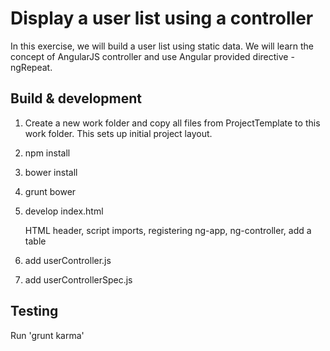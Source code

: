 # Display a user list using a controller

In this exercise, we will build a user list using static data. We will learn the concept of AngularJS controller and use Angular provided directive - ngRepeat.

## Build & development

1. Create a new work folder and copy all files from ProjectTemplate to this work folder. This sets up initial project layout. 

2. npm install

3. bower install

4. grunt bower

5. develop index.html
   
   HTML header, script imports, registering ng-app, ng-controller, add a table
   
6. add userController.js

7. add userControllerSpec.js    

## Testing

Run 'grunt karma'